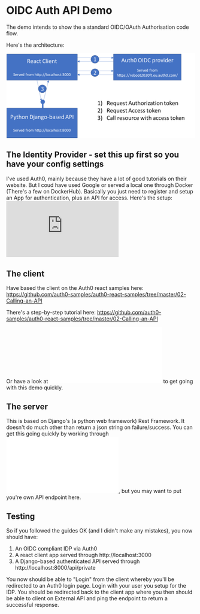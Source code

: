 # OIDC Auth API Demo

The demo intends to show the a standard OIDC/OAuth Authorisation code flow.

Here's the architecture:

![Demo Architecture](https://github.com/andywillmot/Reboot2020/blob/master/architecture.png "Demo architecture")

## The Identity Provider - set this up first so you have your config settings

I've used Auth0, mainly because they have a lot of good tutorials on their website.  But I coud have used Google or served a local one through Docker (There's a few on DockerHub).  Basically you just need to register and setup an App for authentication, plus an API for access.  Here's the setup: ![How to setup Auth0 as an IDP](https://github.com/andywillmot/Reboot2020/blob/master/creating-the-idp.md)

## The client

Have based the client on the Auth0 react samples here: https://github.com/auth0-samples/auth0-react-samples/tree/master/02-Calling-an-API

There's a step-by-step tutorial here: https://github.com/auth0-samples/auth0-react-samples/tree/master/02-Calling-an-API

Or have a look at ![how to build the client](creating-the-client.md) to get going with this demo quickly.

## The server

This is based on Django's (a python web framework) Rest Framework.  It doesn't do much other than return a json string on failure/success.
You can get this going quickly by working through ![how to build the server](creating-the-server.md), but you may want to put you're own API endpoint here. 

## Testing

So if you followed the guides OK (and I didn't make any mistakes), you now should have:
1) An OIDC compliant IDP via Auth0
2) A react client app served through http://localhost:3000
3) A Django-based authenticated API served through http://localhost:8000/api/private

You now should be able to "Login" from the client whereby you'll be redirected to an Auth0 login page.  Login with your user you setup for the IDP.  You should be redirected back to the client app where you then should be able to client on External API and ping the endpoint to return a successful response. 


